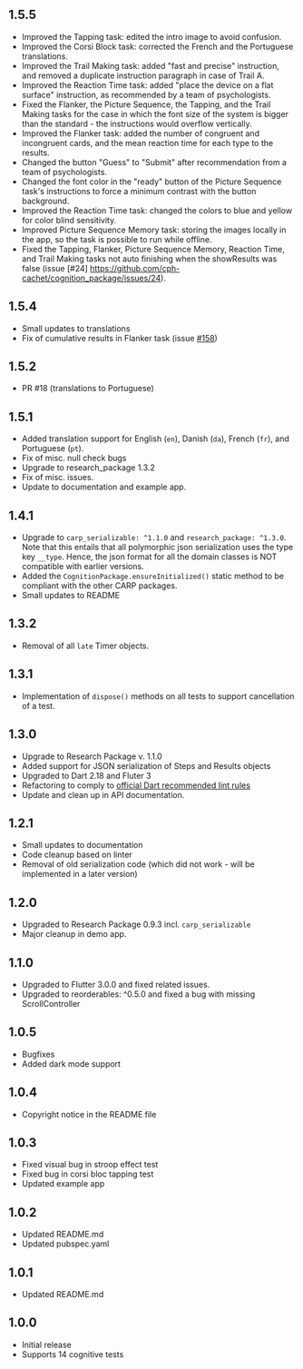## 1.5.5
- Improved the Tapping task: edited the intro image to avoid confusion.
- Improved the Corsi Block task: corrected the French and the Portuguese translations.
- Improved the Trail Making task: added "fast and precise" instruction, and removed a duplicate instruction paragraph in case of Trail A.
- Improved the Reaction Time task: added "place the device on a flat surface" instruction, as recommended by a team of psychologists.
- Fixed the Flanker, the Picture Sequence, the Tapping, and the Trail Making tasks for the case in which the font size of the system is bigger than the standard - the instructions would overflow vertically.
- Improved the Flanker task: added the number of congruent and incongruent cards, and the mean reaction time for each type to the results.
- Changed the button "Guess" to "Submit" after recommendation from a team of psychologists.
- Changed the font color in the "ready" button of the Picture Sequence task's instructions to force a minimum contrast with the button background.
- Improved the Reaction Time task: changed the colors to blue and yellow for color blind sensitivity.
- Improved Picture Sequence Memory task: storing the images locally in the app, so the task is possible to run while offline.
- Fixed the Tapping, Flanker, Picture Sequence Memory, Reaction Time, and Trail Making tasks not auto finishing when the showResults was false (issue [#24] https://github.com/cph-cachet/cognition_package/issues/24).

## 1.5.4

- Small updates to translations
- Fix of cumulative results in Flanker task (issue [#158](https://github.com/cph-cachet/carp-studies-app/issues/158))

## 1.5.2

- PR #18 (translations to Portuguese)

## 1.5.1

- Added translation support for English (`en`), Danish (`da`), French (`fr`), and Portuguese (`pt`).
- Fix of misc. null check bugs
- Upgrade to research_package 1.3.2
- Fix of misc. issues.
- Update to documentation and example app.

## 1.4.1

- Upgrade to `carp_serializable: ^1.1.0` and `research_package: ^1.3.0`. Note that this entails that all polymorphic json serialization uses the type key `__type`. Hence, the json format for all the domain classes is NOT compatible with earlier versions.
- Added the `CognitionPackage.ensureInitialized()` static method to be compliant with the other CARP packages.
- Small updates to README

## 1.3.2

- Removal of all `late` Timer objects.

## 1.3.1

- Implementation of `dispose()` methods on all tests to support cancellation of a test.

## 1.3.0

- Upgrade to Research Package v. 1.1.0
- Added support for JSON serialization of Steps and Results objects
- Upgraded to Dart 2.18 and Fluter 3
- Refactoring to comply to [official Dart recommended lint rules](https://pub.dev/packages/flutter_lints)
- Update and clean up in API documentation.

## 1.2.1

- Small updates to documentation
- Code cleanup based on linter
- Removal of old serialization code (which did not work - will be implemented in a later version)

## 1.2.0

- Upgraded to Research Package 0.9.3 incl. `carp_serializable`
- Major cleanup in demo app.

## 1.1.0

- Upgraded to Flutter 3.0.0 and fixed related issues.
- Upgraded to reorderables: ^0.5.0 and fixed a bug with missing ScrollController

## 1.0.5

- Bugfixes
- Added dark mode support

## 1.0.4

- Copyright notice in the README file

## 1.0.3

- Fixed visual bug in stroop effect test
- Fixed bug in corsi bloc tapping test
- Updated example app

## 1.0.2

- Updated README.md
- Updated pubspec.yaml

## 1.0.1

- Updated README.md

## 1.0.0

- Initial release
- Supports 14 cognitive tests
